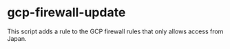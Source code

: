 # gcp-firewall-update
This script adds a rule to the GCP firewall rules that only allows access from Japan.